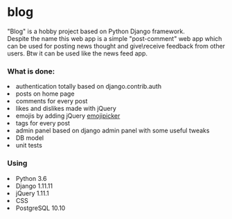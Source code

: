 # blog
"Blog" is a hobby project based on Python Django framework.<br>
Despite the name this web app is a simple "post-comment" web app which can be used for posting news thought and give\receive feedback from other users. Btw it can be used like the news feed app.
<br>
### What is done:
<li>authentication totally based on django.contrib.auth</li>
<li>posts on home page</li>
<li>comments for every post</li>
<li>likes and dislikes made with jQuery</li>
<li>emojis by adding jQuery <a href="https://github.com/wedgies/jquery-emoji-picker">emojipicker</a></li>
<li>tags for every post</li>
<li>admin panel based on django admin panel with some useful tweaks</li>
<li>DB model</li>
<li>unit tests</li>
<h3>Using</h3>
<li>Python 3.6</li>
<li>Django 1.11.11</li>
<li>jQuery 1.11.1</li>
<li>CSS</li>
<li>PostgreSQL 10.10</li>
